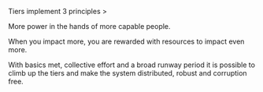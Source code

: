 Tiers implement 3 principles >

More power in the hands of more capable people.

When you impact more, you are rewarded with resources to impact even more.

With basics met, collective effort and a broad runway period it is possible to climb up the tiers and make the system distributed, robust and corruption free.